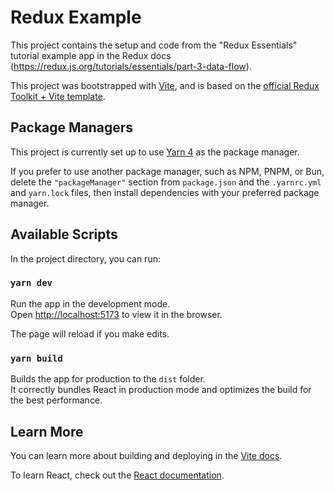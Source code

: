 # Redux Example

This project contains the setup and code from the "Redux Essentials" tutorial example app in the Redux
docs (https://redux.js.org/tutorials/essentials/part-3-data-flow).

This project was bootstrapped with [Vite](https://vitejs.dev/), and is based on
the [official Redux Toolkit + Vite template](https://github.com/reduxjs/redux-templates/tree/master/packages/vite-template-redux).

## Package Managers

This project is currently set up to use [Yarn 4](https://yarnpkg.com/getting-started/usage) as the package manager.

If you prefer to use another package manager, such as NPM, PNPM, or Bun, delete the `"packageManager"` section from
`package.json` and the
`.yarnrc.yml` and `yarn.lock` files, then install dependencies with your preferred package manager.

## Available Scripts

In the project directory, you can run:

### `yarn dev`

Run the app in the development mode.<br />
Open [http://localhost:5173](http://localhost:5173) to view it in the browser.

The page will reload if you make edits.<br />

### `yarn build`

Builds the app for production to the `dist` folder.<br />
It correctly bundles React in production mode and optimizes the build for the best performance.

## Learn More

You can learn more about building and deploying in the [Vite docs](https://vitejs.dev/).

To learn React, check out the [React documentation](https://react.dev).
